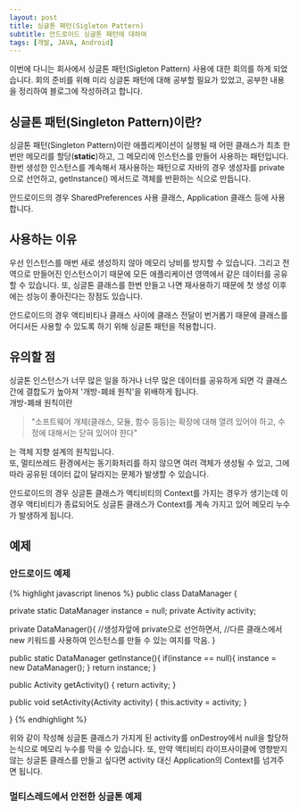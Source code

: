 ```yaml
---
layout: post
title: 싱글톤 패턴(Sigleton Pattern)
subtitle: 안드로이드 싱글톤 패턴에 대하여
tags: [개발, JAVA, Android]
---
```


이번에 다니는 회사에서 싱글톤 패턴(Sigleton Pattern) 사용에 대한 회의를 하게 되었습니다. 회의 준비를
위해 미리 싱글톤 패턴에 대해 공부할 필요가 있었고, 공부한 내용을 정리하여 블로그에 작성하려고 합니다.

## 싱글톤 패턴(Singleton Pattern)이란?

싱글톤 패턴(Singleton Pattern)이란 애플리케이션이 실행될 때 어떤 클래스가 최초 한번만 메모리를 할당(**static**)하고,
그 메모리에 인스턴스를 만들어 사용하는 패턴입니다. 한번 생성한 인스턴스를 계속해서 재사용하는 패턴으로 자바의 경우 생성자를
private으로 선언하고, getInstance() 메서드로 객체를 반환하는 식으로 만듭니다.  

안드로이드의 경우 SharedPreferences 사용 클래스, Application 클래스 등에 사용합니다.

## 사용하는 이유

우선 인스턴스를 매번 새로 생성하지 않아 메모리 낭비를 방지할 수 있습니다. 그리고 전역으로 만들어진 인스턴스이기 때문에 모든
애플리케이션 영역에서 같은 데이터를 공유할 수 있습니다. 또, 싱글톤 클래스를 한번 만들고 나면 재사용하기 때문에 첫 생성 이후에는
성능이 좋아진다는 장점도 있습니다.  

안드로이드의 경우 액티비티나 클래스 사이에 클래스 전달이 번거롭기 때문에 클래스를 어디서든 사용할 수 있도록 하기 위해 싱글톤
패턴을 적용합니다.

## 유의할 점

싱글톤 인스턴스가 너무 많은 일을 하거나 너무 많은 데이터를 공유하게 되면 각 클래스 간에 결합도가 높아져 '개방-폐쇄 원칙'을
위배하게 됩니다.  
개방-폐쇄 원칙이란 
>"소프트웨어 개체(클래스, 모듈, 함수 등등)는 확장에 대해 열려 있어야 하고, 수정에 대해서는 닫혀 있어야 한다"

는 객체 지향 설계의 원칙입니다.  
또, 멀티쓰레드 환경에서는 동기화처리를 하지 않으면 여러 객체가 생성될 수 있고, 그에 따라 공유된 데이터 값이 달라지는 문제가
발생할 수 있습니다.  

안드로이드의 경우 싱글톤 클래스가 액티비티의 Context를 가지는 경우가 생기는데 이 경우 액티비티가 종료되어도 싱글톤 클래스가 
Context를 계속 가지고 있어 메모리 누수가 발생하게 됩니다.

## 예제

### 안드로이드 예제

{% highlight javascript linenos %}
public class DataManager {

  private static DataManager instance = null;
  private Activity activity;
   

  private DataManager(){
    //생성자앞에 private으로 선언하면서, 
    //다른 클래스에서 new 키워드를 사용하여 인스턴스를 만들 수 있는 여지를 막음.
  }

  public static DataManager getInstance(){
      if(instance == null){
          instance = new DataManager();
      }
      return instance;
  }

  public Activity getActivity() {
      return activity;
  }

  public void setActivity(Activity activity) {
      this.activity = activity;
  }
  
}
{% endhighlight %}

위와 같이 작성해 싱글톤 클래스가 가지게 된 activity를 onDestroy에서 null을 할당하는식으로 메모리 누수를 막을 수 있습니다.
또, 만약 액티비티 라이프사이클에 영향받지 않는 싱글톤 클래스를 만들고 싶다면 activity 대신 Application의 Context를 넘겨주면 됩니다.

### 멀티스레드에서 안전한 싱글톤 예제 
